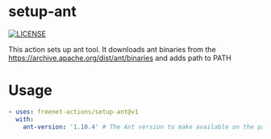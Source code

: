 # setup-ant
[![LICENSE](https://img.shields.io/github/license/md-actions/setup-ant)](https://github.com/md-actions/setup-ant/blob/main/LICENSE)

This action sets up ant tool. It downloads ant binaries from the https://archive.apache.org/dist/ant/binaries and adds path to PATH

   
# Usage
```yaml
- uses: freenet-actions/setup-ant@v1
  with:
    ant-version: '1.10.4' # The Ant version to make available on the path.
```
